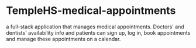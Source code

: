 # TempleHS-medical-appointments
a full-stack application that manages medical appointments. Doctors' and dentists' availability info and patients can sign up, log in, book appointments and manage these appointments on a calendar.
